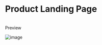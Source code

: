 # Product Landing Page
<br> Preview

![image](https://github.com/user-attachments/assets/16f2653f-f510-4dca-9024-d616ce79550e)
